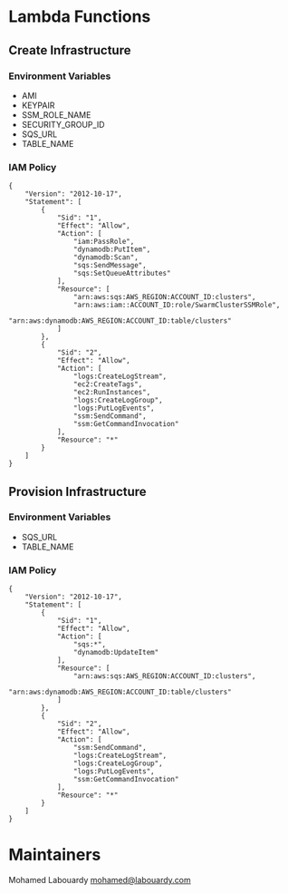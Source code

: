

# Lambda Functions

## Create Infrastructure 

### Environment Variables

- AMI
- KEYPAIR
- SSM_ROLE_NAME
- SECURITY_GROUP_ID
- SQS_URL
- TABLE_NAME

### IAM Policy

```
{
    "Version": "2012-10-17",
    "Statement": [
        {
            "Sid": "1",
            "Effect": "Allow",
            "Action": [
                "iam:PassRole",
                "dynamodb:PutItem",
                "dynamodb:Scan",
                "sqs:SendMessage",
                "sqs:SetQueueAttributes"
            ],
            "Resource": [
                "arn:aws:sqs:AWS_REGION:ACCOUNT_ID:clusters",
                "arn:aws:iam::ACCOUNT_ID:role/SwarmClusterSSMRole",
                "arn:aws:dynamodb:AWS_REGION:ACCOUNT_ID:table/clusters"
            ]
        },
        {
            "Sid": "2",
            "Effect": "Allow",
            "Action": [
                "logs:CreateLogStream",
                "ec2:CreateTags",
                "ec2:RunInstances",
                "logs:CreateLogGroup",
                "logs:PutLogEvents",
                "ssm:SendCommand",
                "ssm:GetCommandInvocation"
            ],
            "Resource": "*"
        }
    ]
}
```

## Provision Infrastructure

### Environment Variables

- SQS_URL
- TABLE_NAME

### IAM Policy

```
{
    "Version": "2012-10-17",
    "Statement": [
        {
            "Sid": "1",
            "Effect": "Allow",
            "Action": [
                "sqs:*",
                "dynamodb:UpdateItem"
            ],
            "Resource": [
                "arn:aws:sqs:AWS_REGION:ACCOUNT_ID:clusters",
                "arn:aws:dynamodb:AWS_REGION:ACCOUNT_ID:table/clusters"
            ]
        },
        {
            "Sid": "2",
            "Effect": "Allow",
            "Action": [
                "ssm:SendCommand",
                "logs:CreateLogStream",
                "logs:CreateLogGroup",
                "logs:PutLogEvents",
                "ssm:GetCommandInvocation"
            ],
            "Resource": "*"
        }
    ]
}
```

# Maintainers

Mohamed Labouardy <mohamed@labouardy.com>